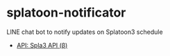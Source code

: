 # splatoon-notificator
LINE chat bot to notify updates on Splatoon3 schedule
- [API: Spla3 API (β)](https://spla3.yuu26.com/)